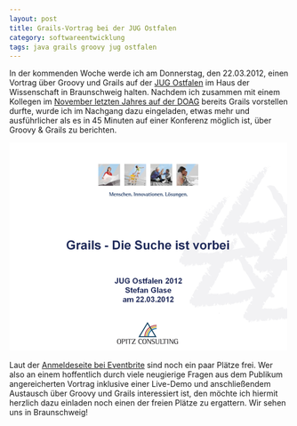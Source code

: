 ```yaml
---
layout: post
title: Grails-Vortrag bei der JUG Ostfalen
category: softwareentwicklung
tags: java grails groovy jug ostfalen
---
```


In der kommenden Woche werde ich am Donnerstag, den 22.03.2012, einen Vortrag über Groovy und Grails auf der [JUG Ostfalen](http://www.jug-ostfalen.de/) im Haus der Wissenschaft in Braunschweig halten. Nachdem ich zusammen mit einem Kollegen im [November letzten Jahres auf der DOAG](http://www.stefanglase.de/publications/#grails__die_suche_ist_vorbei) bereits Grails vorstellen durfte, wurde ich im Nachgang dazu eingeladen, etwas mehr und ausführlicher als es in 45 Minuten auf einer Konferenz möglich ist, über Groovy & Grails zu berichten.

![Grails - Die Suche ist vorbei](/images/2012-03-12/grails.png)

Laut der [Anmeldeseite bei Eventbrite](http://grails.eventbrite.com/) sind noch ein paar Plätze frei. Wer also an einem hoffentlich durch viele neugierige Fragen aus dem Publikum angereicherten Vortrag inklusive einer Live-Demo und anschließendem Austausch über Groovy und Grails interessiert ist, den möchte ich hiermit herzlich dazu einladen noch einen der freien Plätze zu ergattern. Wir sehen uns in Braunschweig!
